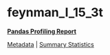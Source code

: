 # feynman_I_15_3t

[**Pandas Profiling Report**](https://epistasislab.github.io/pmlb/profile/feynman_I_15_3t.html)

[Metadata](metadata.yaml) | [Summary Statistics](summary_stats.tsv)

